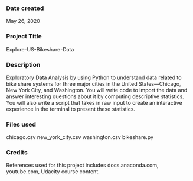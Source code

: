 ### Date created
May 26, 2020

### Project Title
Explore-US-Bikeshare-Data

### Description
Exploratory Data Analysis by using Python to understand data related to bike share systems for three major cities in the United States—Chicago, New York City, and Washington. You will write code to import the data and answer interesting questions about it by computing descriptive statistics. You will also write a script that takes in raw input to create an interactive experience in the terminal to present these statistics.

### Files used
chicago.csv
new_york_city.csv
washington.csv
bikeshare.py

### Credits
References used for this project includes docs.anaconda.com, youtube.com, Udacity course content.

